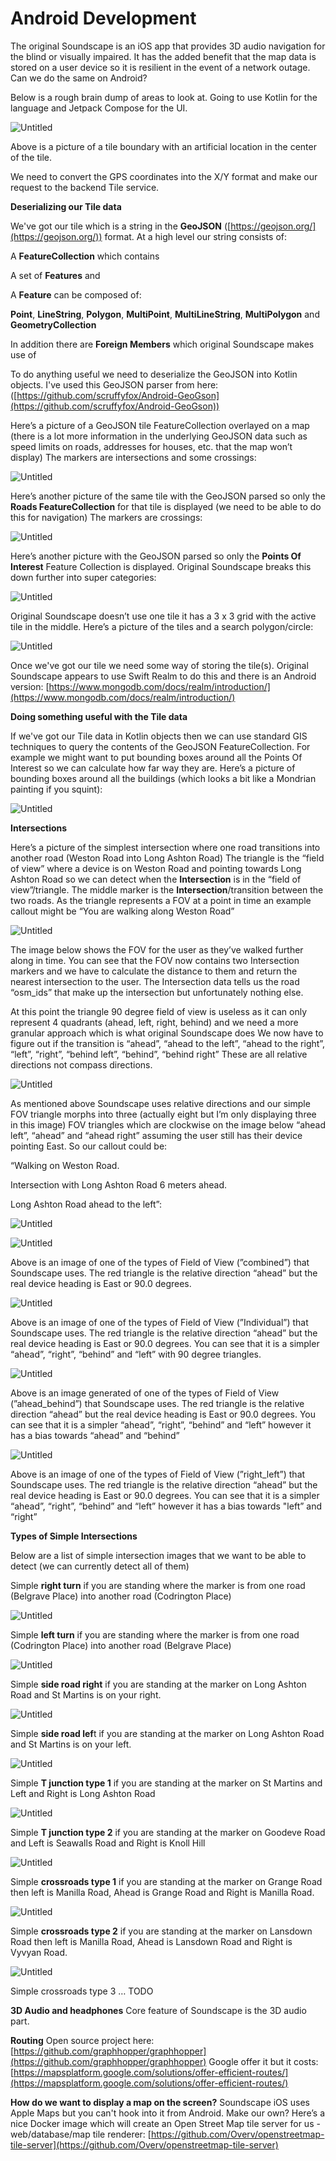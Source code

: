 # Android Development

The original Soundscape is an iOS app that provides 3D audio navigation for the blind or visually impaired. It has the added benefit that the map data is stored on a user device so it is resilient in the event of a network outage. Can we do the same on Android?

Below is a rough brain dump of areas to look at. Going to use Kotlin for the language and Jetpack Compose for the UI.

![Untitled](Android%20Development%20e8357d834ca14e1bb6ecd0a70a501c2d/Untitled.png)

Above is a picture of a tile boundary with an artificial location in the center of the tile.

We need to convert the GPS coordinates into the X/Y format and make our request to the backend Tile service. 


**Deserializing our Tile data**

We've got our tile which is a string in the **GeoJSON** ([https://geojson.org/](https://geojson.org/)) format.
At a high level our string consists of:

A **FeatureCollection** which contains

A set of **Features** and

A **Feature** can be composed of:

**Point**, **LineString**, **Polygon**, **MultiPoint**, **MultiLineString**, **MultiPolygon** and **GeometryCollection**

In addition there are **Foreign Members** which original Soundscape makes use of

To do anything useful we need to deserialize the GeoJSON into Kotlin objects. I've used this GeoJSON parser from here:
([https://github.com/scruffyfox/Android-GeoGson](https://github.com/scruffyfox/Android-GeoGson))

Here’s a picture of a GeoJSON tile FeatureCollection overlayed on a map (there is a lot more information in the underlying GeoJSON data such as speed limits on roads, addresses for houses, etc. that the map won’t display) The markers are intersections and some crossings:

![Untitled](Android%20Development%20e8357d834ca14e1bb6ecd0a70a501c2d/Untitled%201.png)

Here’s another picture of the same tile with the GeoJSON parsed so only the **Roads FeatureCollection** for that tile is displayed (we need to be able to do this for navigation) The markers are crossings:

![Untitled](Android%20Development%20e8357d834ca14e1bb6ecd0a70a501c2d/Untitled%202.png)

Here’s another picture with the GeoJSON parsed so only the **Points Of Interest** Feature Collection is displayed. Original Soundscape breaks this down further into super categories:

![Untitled](Android%20Development%20e8357d834ca14e1bb6ecd0a70a501c2d/Untitled%203.png)

Original Soundscape doesn’t use one tile it has a 3 x 3 grid with the active tile in the middle. Here’s a picture of the tiles and a search polygon/circle: 

![Untitled](Android%20Development%20e8357d834ca14e1bb6ecd0a70a501c2d/Untitled%204.png)

Once we've got our tile we need some way of storing the tile(s).
Original Soundscape appears to use Swift Realm to do this and there is an Android version:
[https://www.mongodb.com/docs/realm/introduction/](https://www.mongodb.com/docs/realm/introduction/)


**Doing something useful with the Tile data**

If we've got our Tile data in Kotlin objects then we can use standard GIS techniques to query the contents of the GeoJSON FeatureCollection.
For example we might want to put bounding boxes around all the Points Of Interest so we can calculate how far way they are. Here’s a picture of bounding boxes around all the buildings (which looks a bit like a Mondrian painting if you squint):

![Untitled](Android%20Development%20e8357d834ca14e1bb6ecd0a70a501c2d/Untitled%205.png)


**Intersections**
 
Here’s a picture of the simplest intersection where one road transitions into another road (Weston Road into Long Ashton Road) The triangle is the “field of view” where a device is on Weston Road and pointing towards Long Ashton Road so we can detect when the **Intersection** is in the “field of view”/triangle. The middle marker is the **Intersection**/transition between the two roads. As the triangle represents a FOV at a point in time an example callout might be “You are walking along Weston Road”

![Untitled](Android%20Development%20e8357d834ca14e1bb6ecd0a70a501c2d/Untitled%206.png)

The image below shows the FOV for the user as they’ve walked further along in time. You can see that the FOV now contains two Intersection markers and we have to calculate the distance to them and return the nearest intersection to the user. The Intersection data tells us the road “osm_ids” that make up the intersection but unfortunately nothing else.

At this point the triangle 90 degree field of view is useless as it can only represent 4 quadrants (ahead, left, right, behind) and we need a more granular approach which is what original Soundscape does
We now have to figure out if the transition is “ahead”, “ahead to the left”, “ahead to the right”, “left”, “right”, “behind left”, “behind”, “behind right” These are all relative directions not compass directions.

![Untitled](Android%20Development%20e8357d834ca14e1bb6ecd0a70a501c2d/Untitled%207.png)

As mentioned above Soundscape uses relative directions and our simple FOV triangle morphs into three (actually eight but I’m only displaying three in this image) FOV triangles which are clockwise on the image below “ahead left”, “ahead” and “ahead right” assuming the user still has their device pointing East.
So our callout could be: 

“Walking on Weston Road. 

Intersection with Long Ashton Road 6 meters ahead. 

Long Ashton Road ahead to the left”:

![Untitled](Android%20Development%20e8357d834ca14e1bb6ecd0a70a501c2d/Untitled%208.png)

![Untitled](Android%20Development%20e8357d834ca14e1bb6ecd0a70a501c2d/Untitled%209.png)

Above is an image of one of the types of Field of View (”combined”) that Soundscape uses. The red triangle is the relative direction “ahead” but the real device heading is East or 90.0 degrees. 

![Untitled](Android%20Development%20e8357d834ca14e1bb6ecd0a70a501c2d/Untitled%2010.png)

Above is an image of one of the types of Field of View (”Individual”) that Soundscape uses. The red triangle is the relative direction “ahead” but the real device heading is East or 90.0 degrees. You can see that it is a simpler “ahead”, “right”, “behind” and “left” with 90 degree triangles.

![Untitled](Android%20Development%20e8357d834ca14e1bb6ecd0a70a501c2d/Untitled%2011.png)

Above is an image generated of one of the types of Field of View (”ahead_behind”) that Soundscape uses. The red triangle is the relative direction “ahead” but the real device heading is East or 90.0 degrees. You can see that it is a simpler “ahead”, “right”, “behind” and “left” however it has a bias towards “ahead” and “behind”

![Untitled](Android%20Development%20e8357d834ca14e1bb6ecd0a70a501c2d/Untitled%2012.png)

Above is an image of one of the types of Field of View (”right_left”) that Soundscape uses. The red triangle is the relative direction “ahead” but the real device heading is East or 90.0 degrees. You can see that it is a simpler “ahead”, “right”, “behind” and “left” however it has a bias towards "left” and “right”

**Types of Simple Intersections**

Below are a list of simple intersection images that we want to be able to detect (we can currently detect all of them)

Simple **right turn** if you are standing where the marker is from one road (Belgrave Place) into another road (Codrington Place)

![Untitled](Android%20Development%20e8357d834ca14e1bb6ecd0a70a501c2d/Untitled%2013.png)

Simple **left turn** if you are standing where the marker is from one road (Codrington Place) into another road (Belgrave Place)

![Untitled](Android%20Development%20e8357d834ca14e1bb6ecd0a70a501c2d/Untitled%2014.png)

Simple **side road right** if you are standing at the marker on Long Ashton Road and St Martins is on your right.

![Untitled](Android%20Development%20e8357d834ca14e1bb6ecd0a70a501c2d/Untitled%2015.png)

Simple **side road lef**t if you are standing at the marker on Long Ashton Road and St Martins is on your left.

![Untitled](Android%20Development%20e8357d834ca14e1bb6ecd0a70a501c2d/Untitled%2016.png)

Simple **T junction type 1** if you are standing at the marker on St Martins and Left and Right is Long Ashton Road

![Untitled](Android%20Development%20e8357d834ca14e1bb6ecd0a70a501c2d/Untitled%2017.png)

Simple **T junction type 2** if you are standing at the marker on Goodeve Road and Left is Seawalls Road and Right is Knoll Hill

![Untitled](Android%20Development%20e8357d834ca14e1bb6ecd0a70a501c2d/Untitled%2018.png)

Simple **crossroads type 1** if you are standing at the marker on Grange Road then left is Manilla Road, Ahead is Grange Road and Right is Manilla Road.

![Untitled](Android%20Development%20e8357d834ca14e1bb6ecd0a70a501c2d/Untitled%2019.png)

Simple **crossroads type 2** if you are standing at the marker on Lansdown Road then left is Manilla Road, Ahead is Lansdown Road and Right is Vyvyan Road.

![Untitled](Android%20Development%20e8357d834ca14e1bb6ecd0a70a501c2d/Untitled%2020.png)

Simple crossroads type 3 … TODO


**3D Audio and headphones**
Core feature of Soundscape is the 3D audio part.

**Routing**
Open source project here:
[https://github.com/graphhopper/graphhopper](https://github.com/graphhopper/graphhopper)
Google offer it but it costs:
[https://mapsplatform.google.com/solutions/offer-efficient-routes/](https://mapsplatform.google.com/solutions/offer-efficient-routes/)

**How do we want to display a map on the screen?**
Soundscape iOS uses Apple Maps but you can't hook into it from Android.
Make our own? Here’s a nice Docker image which will create an Open Street Map tile server for us - web/database/map tile renderer:
[https://github.com/Overv/openstreetmap-tile-server](https://github.com/Overv/openstreetmap-tile-server)
